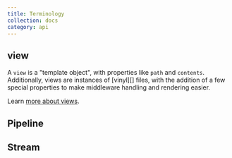 ```yaml
---
title: Terminology
collection: docs
category: api
---
```


## view

A `view` is a "template object", with properties like `path` and `contents`.  Additionally, views are instances of [vinyl][] files, with the addition of a few special properties to make middleware handling and rendering easier.

Learn [more about views](./view.md).

## Pipeline

## Stream

